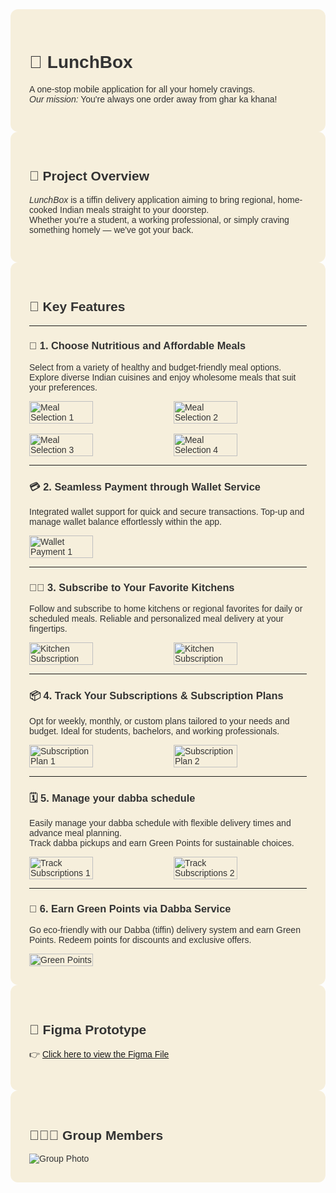 <!-- Note: GitHub does not apply custom fonts or full CSS, but we use a styled div for visual grouping -->

<div style="background-color:#f6efdc; padding:30px; border-radius:12px; color:#333; font-family: sans-serif;">

# 🚀 LunchBox

A one-stop mobile application for all your homely cravings.  
*Our mission:* You're always one order away from ghar ka khana!

</div>

<div style="background-color:#f6efdc; padding:30px; border-radius:12px; color:#333; font-family: sans-serif;">

## 📘 Project Overview

*LunchBox* is a tiffin delivery application aiming to bring regional, home-cooked Indian meals straight to your doorstep.  
Whether you're a student, a working professional, or simply craving something homely — we've got your back.

</div>

<div style="background-color:#f6efdc; padding:30px; border-radius:12px; color:#333; font-family: sans-serif;">

## 🌟 Key Features

---

### 🍱 1. Choose Nutritious and Affordable Meals

Select from a variety of healthy and budget-friendly meal options. Explore diverse Indian cuisines and enjoy wholesome meals that suit your preferences.

<div style="display: flex; justify-content: space-between;">
  <img src="Assets/1_Delivery Page.png" alt="Meal Selection 1" style="width: 48%; height: auto;"/>
  <img src="Assets/2.png" alt="Meal Selection 2" style="width: 48%; height: auto;"/>
</div>

<br>

<div style="display: flex; justify-content: space-between;">
  <img src="Assets/3.png" alt="Meal Selection 3" style="width: 48%; height: auto;"/>
  <img src="Assets/4.png" alt="Meal Selection 4" style="width: 48%; height: auto;"/>
</div>

---

### 💳 2. Seamless Payment through Wallet Service

Integrated wallet support for quick and secure transactions. Top-up and manage wallet balance effortlessly within the app.

<div style="display: flex; justify-content: space-between;">
  <img src="Assets/5.png" alt="Wallet Payment 1" style="width: 48%; height: auto;"/>
</div>

---

### 🧑‍🍳 3. Subscribe to Your Favorite Kitchens

Follow and subscribe to home kitchens or regional favorites for daily or scheduled meals. Reliable and personalized meal delivery at your fingertips.

<div style="display: flex; justify-content: space-between;">
  <img src="Assets/6.png" alt="Kitchen Subscription" style="width: 48%; height: auto;"/>
  <img src="Assets/7.png" alt="Kitchen Subscription" style="width: 48%; height: auto;"/>
</div>

---

### 📦 4. Track Your Subscriptions & Subscription Plans

Opt for weekly, monthly, or custom plans tailored to your needs and budget. Ideal for students, bachelors, and working professionals.

<div style="display: flex; justify-content: space-between;">
  <img src="Assets/8.png" alt="Subscription Plan 1" style="width: 48%; height: auto;"/>
  <img src="Assets/9.png" alt="Subscription Plan 2" style="width: 48%; height: auto;"/>
</div>

---

### 🗓️ 5. Manage your dabba schedule

Easily manage your dabba schedule with flexible delivery times and advance meal planning.  
Track dabba pickups and earn Green Points for sustainable choices.

<div style="display: flex; justify-content: space-between;">
  <img src="Assets/10.png" alt="Track Subscriptions 1" style="width: 48%; height: auto;"/>
  <img src="Assets/11.png" alt="Track Subscriptions 2" style="width: 48%; height: auto;"/>
</div>

---

### 🌿 6. Earn Green Points via Dabba Service

Go eco-friendly with our Dabba (tiffin) delivery system and earn Green Points. Redeem points for discounts and exclusive offers.

<div style="display: flex; justify-content: space-between;">
  <img src="Assets/12.png" alt="Green Points" style="width: 48%; height: auto;"/>
</div>

</div>

<div style="background-color:#f6efdc; padding:30px; border-radius:12px; color:#333; font-family: sans-serif;">

## 🎨 Figma Prototype

👉 [Click here to view the Figma File](https://www.figma.com/proto/ZozD8aeksZBIKHYieNX6y1/UX?node-id=0-1&t=JOHFps7DdmT2BP8I-1)

</div>

<div style="background-color:#f6efdc; padding:30px; border-radius:12px; color:#333; font-family: sans-serif;">

## 🧑‍🤝‍🧑 Group Members

<img src="Assets/group.png" alt="Group Photo" >
<br>

</div>

